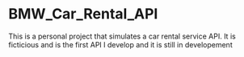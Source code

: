 # BMW_Car_Rental_API
This is a personal project that simulates a car rental service API. It is ficticious and is the first API I develop and it is still in developement
